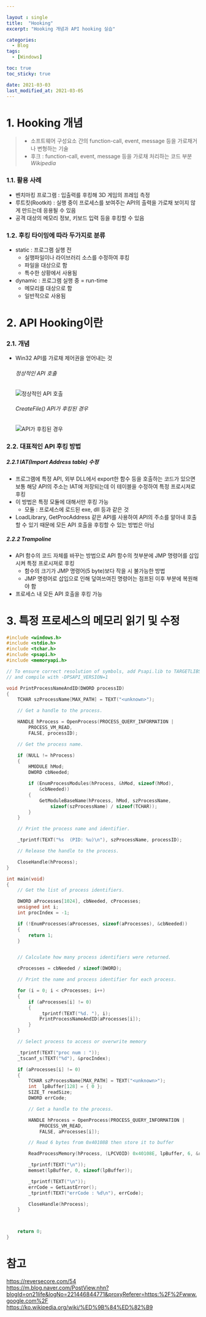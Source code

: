 ```yaml
---

layout : single
title:  "Hooking"
excerpt: "Hooking 개념과 API hooking 실습"

categories:
  - Blog
tags:
  - [Windows]

toc: true
toc_sticky: true

date: 2021-03-03
last_modified_at: 2021-03-05
---
```

<!--
5주차 과제는 "Hooking 기초" 입니다.
원래는 Windows 데스크톱 앱에 대해 이해시킨 뒤에
    1. 간단한 DirectX 프로그램을 만들어 실행
    2. 해당 프로세스의 특정 DirectX 함수를 런타임에 Hooking 하여
        2-1) 화면 출력을 임의로 바꿈
        2-2) Discord나 Xbox Game Bar같은 In-game overlay 프로그램처럼 특정 프로세스의 화면 위에 UI를 그림
위와 같은 과제를 드리려고 했는데, 당장 DirectX API Hooking을 진행하기에는 난이도 상승 폭도 비교적 크고 시간 소모도 클 것 같더라구요.
그래서 세 단계 (Hooking 기초, 런타임 API Hooking 수행, 런타임 DirectX API Hooking 수행)로 나누어 차례 차례 진행해보려고 합니다.
- [필수 1] Hooking의 정의, 개념 등을 이해합니다. (Link 1)
- [필수 2] 모든 프로세스를 열거합니다. (콘솔 프로그램도 무관. Link 2, 3)
- [필수 3] 지정한 프로세스의 메모리에서 특정 주소의 데이터를 읽거나 원하는 데이터를 덮어씁니다. (Link 4, 5, 6)
- [선택 1] 직접 작성한 프로그램의 실행 흐름을 런타임 API Hooking을 이용하여 바꿔봅니다.
- [선택 2] Hooking 여부를 탐지할 수 있는 방법들을 생각하고 직접 구현해봅니다.
Link 1 - Hooking: https://en.wikipedia.org/wiki/Hooking, https://reversecore.com/54
Link 2 - 모든 프로세스 ID 열거 (PSAPI 사용): https://docs.microsoft.com/en-us/windows/win32/psapi/enumerating-all-processes
Link 3 - 모든 프로세스 정보 열거 (Tlhel32 사용): https://docs.microsoft.com/en-us/windows/win32/toolhelp/taking-a-snapshot-and-viewing-processes
  Link 4 - Process ID로 Process Handle 얻기: https://docs.microsoft.com/en-us/windows/win32/api/processthreadsapi/nf-processthreadsapi-openprocess
Link 5 - 지정된 프로세스 및 주소로부터 지정된 크기만큼 데이터 읽기: https://docs.microsoft.com/en-us/windows/win32/api/memoryapi/nf-memoryapi-readprocessmemory
Link 6 - 지정된 프로세스 및 주소에 지정된 크기만큼 데이터 쓰기: https://docs.microsoft.com/en-us/windows/win32/api/memoryapi/nf-memoryapi-writeprocessmemory
-->

# 1. Hooking 개념
> - 소프트웨어 구성요소 간의 function-call, event, message 등을 가로채거나 변형하는 기술
> - 후크 : function-call, event, message 등을 가로채 처리하는 코드 부분
*Wikipedia*

### 1.1. 활용 사례
  - 벤치마킹 프로그램 : 입출력를 후킹해 3D 게임의 프레임 측정
  - 루트킷(Rootkit) : 실행 중이 프로세스를 보여주는 API의 출력을 가로채 보이지 않게 만드는데 응용될 수 있음
  - 공격 대상의 메모리 정보, 키보드 입력 등을 후킹할 수 있음

### 1.2. 후킹 타이밍에 따라 두가지로 분류
- static : 프로그램 실행 전   
  - 실행파일이나 라이브러리 소스를 수정하여 후킹
  - 파일을 대상으로 함   
  - 특수한 상황에서 사용됨
- dynamic : 프로그램 실행 중 = run-time  
  - 메모리를 대상으로 함  
  - 일반적으로 사용됨  


# 2. API Hooking이란
### 2.1. 개념
- Win32 API를 가로채 제어권을 얻어내는 것
  ###### 정상적인 API 호출
  ![정상적인 API 호출](./img/2021-03-03-01.png)
  ###### CreateFile() API가 후킹된 경우
  ![API가 후킹된 경우](./img/2021-03-03-02.png)
### 2.2. 대표적인 API 후킹 방법
##### 2.2.1 IAT(Import Address table) 수정
- 프로그램에 특정 API, 외부 DLL에서 export한 함수 등을 호출하는 코드가 있으면 보통 해당 API의 주소는 IAT에 저장되는데 이 테이블을 수정하여 특정 프로시져로 후킹
- 이 방법은 특정 모듈에 대해서만 후킹 가능
  - 모듈 : 프로세스에 로드된 exe, dll 등과 같은 것
- LoadLibrary, GetProcAddress 같은 API를 사용하여 API의 주소를 알아내 호출할 수 있기 때문에 모든 API 호출을 후킹할 수 있는 방법은 아님
##### 2.2.2 Trampoline
- API 함수의 코드 자체를 바꾸는 방법으로 API 함수의 첫부분에 JMP 명령어를 삽입시켜 특정 프로시져로 후킹
  - 함수의 크기가 JMP 명령어(5 byte)보다 작을 시 불가능한 방법
  - JMP 명령어로 삽입으로 인해 덮여쓰여진 명령어는 점프된 이후 부분에 복원해야 함
- 프로세스 내 모든 API 호출을 후킹 가능

# 3. 특정 프로세스의 메모리 읽기 및 수정
```cpp
#include <windows.h>
#include <stdio.h>
#include <tchar.h>
#include <psapi.h>
#include <memoryapi.h>

// To ensure correct resolution of symbols, add Psapi.lib to TARGETLIBS
// and compile with -DPSAPI_VERSION=1

void PrintProcessNameAndID(DWORD processID)
{
    TCHAR szProcessName[MAX_PATH] = TEXT("<unknown>");

    // Get a handle to the process.

    HANDLE hProcess = OpenProcess(PROCESS_QUERY_INFORMATION |
        PROCESS_VM_READ,
        FALSE, processID);

    // Get the process name.

    if (NULL != hProcess)
    {
        HMODULE hMod;
        DWORD cbNeeded;

        if (EnumProcessModules(hProcess, &hMod, sizeof(hMod),
            &cbNeeded))
        {
            GetModuleBaseName(hProcess, hMod, szProcessName,
                sizeof(szProcessName) / sizeof(TCHAR));
        }
    }

    // Print the process name and identifier.

    _tprintf(TEXT("%s  (PID: %u)\n"), szProcessName, processID);

    // Release the handle to the process.

    CloseHandle(hProcess);
}

int main(void)
{
    // Get the list of process identifiers.

    DWORD aProcesses[1024], cbNeeded, cProcesses;
    unsigned int i;
    int procIndex = -1;

    if (!EnumProcesses(aProcesses, sizeof(aProcesses), &cbNeeded))
    {
        return 1;
    }


    // Calculate how many process identifiers were returned.

    cProcesses = cbNeeded / sizeof(DWORD);

    // Print the name and process identifier for each process.

    for (i = 0; i < cProcesses; i++)
    {
        if (aProcesses[i] != 0)
        {
            _tprintf(TEXT("%d. "), i);
            PrintProcessNameAndID(aProcesses[i]);
        }
    }

    // Select process to access or overwrite memory

    _tprintf(TEXT("proc num : "));
    _tscanf_s(TEXT("%d"), &procIndex);

    if (aProcesses[i] != 0)
    {
        TCHAR szProcessName[MAX_PATH] = TEXT("<unknown>");
        int  lpBuffer[128] = { 0 };
        SIZE_T readSize;
        DWORD errCode;

        // Get a handle to the process.

        HANDLE hProcess = OpenProcess(PROCESS_QUERY_INFORMATION |
            PROCESS_VM_READ,
            FALSE, aProcesses[i]);

        // Read 6 bytes from 0x40108B then store it to buffer

        ReadProcessMemory(hProcess, (LPCVOID) 0x40108E, lpBuffer, 6, &readSize);

        _tprintf(TEXT("\n"));
        memset(lpBuffer, 0, sizeof(lpBuffer));

        _tprintf(TEXT("\n"));
        errCode = GetLastError();
        _tprintf(TEXT("errCode : %d\n"), errCode);

        CloseHandle(hProcess);
    }



    return 0;
}
```


# 참고   
<https://reversecore.com/54>   
<https://m.blog.naver.com/PostView.nhn?blogId=on21life&logNo=221446844771&proxyReferer=https:%2F%2Fwww.google.com%2F>   
<https://ko.wikipedia.org/wiki/%ED%9B%84%ED%82%B9>
